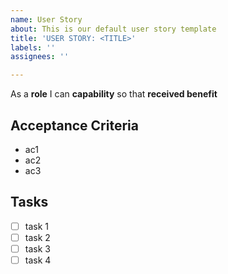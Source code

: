 ```yaml
---
name: User Story
about: This is our default user story template
title: 'USER STORY: <TITLE>'
labels: ''
assignees: ''

---
```


As a **role** I can **capability** so that **received benefit**

## Acceptance Criteria
+ ac1
+ ac2
+ ac3

## Tasks 
- [ ] task 1 
- [ ] task 2
- [ ] task 3
- [ ] task 4

